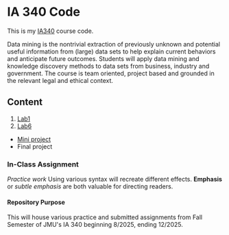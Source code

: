 # IA 340 Code

This is my [IA340](https://catalog.jmu.edu/preview_course_nopop.php?catoid=50&coid=258336&print) course code.

Data mining is the nontrivial extraction of previously unknown and potential useful information from (large) data sets to help explain current behaviors and anticipate future outcomes. Students will apply data mining and knowledge discovery methods to data sets from business, industry and government. The course is team oriented, project based and grounded in the relevant legal and ethical context.

## Content 

1. [Lab1](https://github.com/DanosAJ4/IA-340-2-Fall25/blob/main/lab1.ipynb)
2. [Lab6](https://github.com/DanosAJ4/IA-340-2-Fall25/blob/main/Lab_6.ipynb)

- [Mini project]()
- Final project

### In-Class Assignment

*Practice work* Using various syntax will recreate different effects. **Emphasis** or *subtle emphasis* are both valuable for directing readers.

#### Repository Purpose

This will house various practice and submitted assignments from Fall Semester of JMU's IA 340 beginning 8/2025, ending 12/2025.
